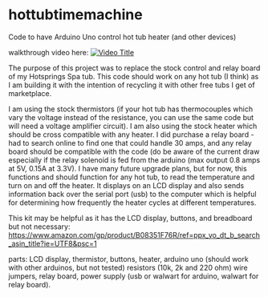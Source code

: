 # hottubtimemachine
Code to have Arduino Uno control hot tub heater (and other devices)


walkthrough video here:
[![Video Title](https://img.youtube.com/vi/sqngU6ImdXs/0.jpg)](https://www.youtube.com/watch?v=sqngU6ImdXs)


The purpose of this project was to replace the stock control and relay board of my Hotsprings Spa tub.  This code should work on any hot tub (I think) as I am building it with the intention of recycling it with other free tubs I get of marketplace.

I am using the stock thermistors (if your hot tub has thermocouples which vary the voltage instead of the resistance, you can use the same code but will need a voltage amplifier circuit).  I am also using the stock heater which should be cross compatible with any heater.  I did purchase a relay board - had to search online to find one that could handle 30 amps, and any relay board should be compatible with the code (do be aware of the current draw especially if the relay solenoid is fed from the arduino (max output 0.8 amps at 5V, 0.15A at 3.3V).  I have many future upgrade plans, but for now, this functions and should function for any hot tub, to read the temperature and turn on and off the heater.  It displays on an LCD display and also sends information back over the serial port (usb) to the computer which is helpful for determining how frequently the heater cycles at different temperatures.

This kit may be helpful as it has the LCD display, buttons, and breadboard but not necessary:
https://www.amazon.com/gp/product/B08351F76R/ref=ppx_yo_dt_b_search_asin_title?ie=UTF8&psc=1

parts:
LCD display,
thermistor,
buttons,
heater,
arduino uno (should work with other arduinos, but not tested)
resistors (10k, 2k and 220 ohm)
wire jumpers,
relay board,
power supply (usb or walwart for arduino, walwart for relay board).
